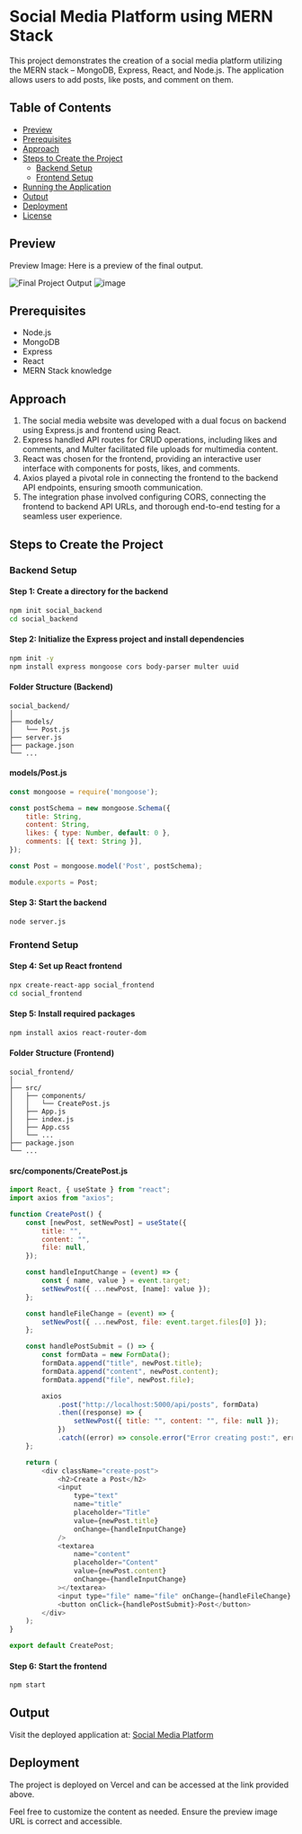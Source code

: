 # Social Media Platform using MERN Stack

This project demonstrates the creation of a social media platform utilizing the MERN stack – MongoDB, Express, React, and Node.js. The application allows users to add posts, like posts, and comment on them.

## Table of Contents

- [Preview](#preview)
- [Prerequisites](#prerequisites)
- [Approach](#approach)
- [Steps to Create the Project](#steps-to-create-the-project)
  - [Backend Setup](#backend-setup)
  - [Frontend Setup](#frontend-setup)
- [Running the Application](#running-the-application)
- [Output](#output)
- [Deployment](#deployment)
- [License](#license)

## Preview

Preview Image: Here is a preview of the final output.

![Final Project Output](https://github.com/shyamjee1645/social-media/assets/93826494/6c58cd38-133e-405a-ba93-6b1018e80a6f)
![image](https://github.com/shyamjee1645/social-media/assets/93826494/1f4414cd-de5e-455d-9766-b074b5bce4f4)


## Prerequisites

- Node.js
- MongoDB
- Express
- React
- MERN Stack knowledge

## Approach

1. The social media website was developed with a dual focus on backend using Express.js and frontend using React.
2. Express handled API routes for CRUD operations, including likes and comments, and Multer facilitated file uploads for multimedia content.
3. React was chosen for the frontend, providing an interactive user interface with components for posts, likes, and comments.
4. Axios played a pivotal role in connecting the frontend to the backend API endpoints, ensuring smooth communication.
5. The integration phase involved configuring CORS, connecting the frontend to backend API URLs, and thorough end-to-end testing for a seamless user experience.

## Steps to Create the Project

### Backend Setup

#### Step 1: Create a directory for the backend

```bash
npm init social_backend
cd social_backend
```

#### Step 2: Initialize the Express project and install dependencies

```bash
npm init -y
npm install express mongoose cors body-parser multer uuid
```

#### Folder Structure (Backend)

```
social_backend/
│
├── models/
│   └── Post.js
├── server.js
├── package.json
└── ...
```

#### models/Post.js

```javascript
const mongoose = require('mongoose');

const postSchema = new mongoose.Schema({
    title: String,
    content: String,
    likes: { type: Number, default: 0 },
    comments: [{ text: String }],
});

const Post = mongoose.model('Post', postSchema);

module.exports = Post;
```

#### Step 3: Start the backend

```bash
node server.js
```

### Frontend Setup

#### Step 4: Set up React frontend

```bash
npx create-react-app social_frontend
cd social_frontend
```

#### Step 5: Install required packages

```bash
npm install axios react-router-dom
```

#### Folder Structure (Frontend)

```
social_frontend/
│
├── src/
│   ├── components/
│   │   └── CreatePost.js
│   ├── App.js
│   ├── index.js
│   ├── App.css
│   └── ...
├── package.json
└── ...
```

#### src/components/CreatePost.js

```javascript
import React, { useState } from "react";
import axios from "axios";

function CreatePost() {
    const [newPost, setNewPost] = useState({
        title: "",
        content: "",
        file: null,
    });

    const handleInputChange = (event) => {
        const { name, value } = event.target;
        setNewPost({ ...newPost, [name]: value });
    };

    const handleFileChange = (event) => {
        setNewPost({ ...newPost, file: event.target.files[0] });
    };

    const handlePostSubmit = () => {
        const formData = new FormData();
        formData.append("title", newPost.title);
        formData.append("content", newPost.content);
        formData.append("file", newPost.file);

        axios
            .post("http://localhost:5000/api/posts", formData)
            .then((response) => {
                setNewPost({ title: "", content: "", file: null });
            })
            .catch((error) => console.error("Error creating post:", error));
    };

    return (
        <div className="create-post">
            <h2>Create a Post</h2>
            <input
                type="text"
                name="title"
                placeholder="Title"
                value={newPost.title}
                onChange={handleInputChange}
            />
            <textarea
                name="content"
                placeholder="Content"
                value={newPost.content}
                onChange={handleInputChange}
            ></textarea>
            <input type="file" name="file" onChange={handleFileChange} />
            <button onClick={handlePostSubmit}>Post</button>
        </div>
    );
}

export default CreatePost;
```

#### Step 6: Start the frontend

```bash
npm start
```

## Output

Visit the deployed application at: [Social Media Platform](https://social-media-seven-sigma.vercel.app/)

## Deployment

The project is deployed on Vercel and can be accessed at the link provided above.



Feel free to customize the content as needed. Ensure the preview image URL is correct and accessible.
